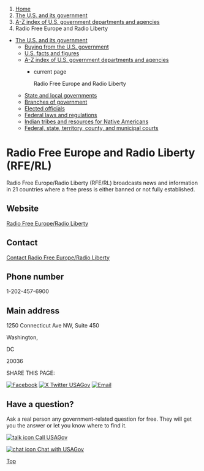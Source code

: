 1. [Home](/)
2. [The U.S. and its government](/about-the-us)
3. [A-Z index of U.S. government departments and agencies](/agency-index)
4. Radio Free Europe and Radio Liberty

* [The U.S. and its government](/about-the-us)
  + [Buying from the U.S. government](/buy-from-government)
  + [U.S. facts and figures](/facts-figures)
  + [A-Z index of U.S. government departments and agencies](/agency-index)
    - current page

      Radio Free Europe and Radio Liberty
  + [State and local governments](/state-local-governments)
  + [Branches of government](/branches-of-government)
  + [Elected officials](/elected-officials)
  + [Federal laws and regulations](/laws-and-regulations)
  + [Indian tribes and resources for Native Americans](/tribes)
  + [Federal, state, territory, county, and municipal courts](/courts)

Radio Free Europe and Radio Liberty
(RFE/RL)
============================================

Radio Free Europe/Radio Liberty (RFE/RL) broadcasts news and information in 21 countries where a free press is either banned or not fully established.

Website
-------

[Radio Free Europe/Radio Liberty](http://www.rferl.org/)

Contact
-------

[Contact Radio Free Europe/Radio Liberty](https://about.rferl.org/contact-us/)

Phone number
------------

1-202-457-6900

Main address
------------

1250 Connecticut Ave NW, Suite 450
  

Washington,

DC

20036

SHARE THIS PAGE:

[![Facebook](/themes/custom/usagov/images/social-media-icons/Facebook_Icon.svg)](https://www.facebook.com/sharer/sharer.php?u=https://www.usa.gov/agencies/radio-free-europe-and-radio-liberty&v=3)
[![X Twitter USAGov](/themes/custom/usagov/images/social-media-icons/X_Twitter_Icon.svg?version=2)](https://twitter.com/intent/tweet?source=webclient&text=https://www.usa.gov/agencies/radio-free-europe-and-radio-liberty)
[![Email](/themes/custom/usagov/images/social-media-icons/Email_Icon.svg?version=2)](mailto:?subject=https://www.usa.gov/agencies/radio-free-europe-and-radio-liberty)

Have a question?
----------------

Ask a real person any government-related question for free. They will get you the answer or let you know where to find it.

[![talk icon](/themes/custom/usagov/images/ICONS_talk.png)
Call USAGov](/phone)

[![chat icon](/themes/custom/usagov/images/ICONS_chat.png)
Chat with USAGov](/chat)

[Top](#main-content)